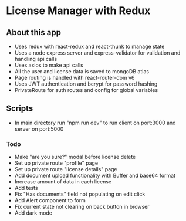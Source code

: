 # License Manager with Redux

## About this app

- Uses redux with react-redux and react-thunk to manage state
- Uses a node express server and express-validator for validation and handling api calls
- Uses axios to make api calls
- All the user and license data is saved to mongoDB atlas
- Page routing is handled with react-router-dom v6
- Uses JWT authentication and bcrypt for password hashing
- PrivateRoute for auth routes and config for global variables

## Scripts

- In main directory run "npm run dev" to run client on port:3000 and server on port:5000

### Todo

- Make "are you sure?" modal before license delete
- Set up private route "profile" page
- Set up private route "license details" page
- Add document upload functionality with Buffer and base64 format
- Increase amount of data in each license
- Add tests
- Fix "Has documents" field not populating on edit click
- Add Alert component to form
- Fix current state not clearing on back button in browser
- Add dark mode
